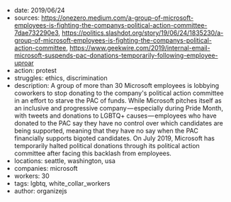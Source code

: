 - date: 2019/06/24
- sources: https://onezero.medium.com/a-group-of-microsoft-employees-is-fighting-the-companys-political-action-committee-7dae732290e3, https://politics.slashdot.org/story/19/06/24/1835230/a-group-of-microsoft-employees-is-fighting-the-companys-political-action-committee, https://www.geekwire.com/2019/internal-email-microsoft-suspends-pac-donations-temporarily-following-employee-uproar
- action: protest
- struggles: ethics, discrimination
- description: A group of more than 30 Microsoft employees is lobbying coworkers to stop donating to the company's political action committee in an effort to starve the PAC of funds. While Microsoft pitches itself as an inclusive and progressive company — especially during Pride Month, with tweets and donations to LGBTQ+ causes — employees who have donated to the PAC say they have no control over which candidates are being supported, meaning that they have no say when the PAC financially supports bigoted candidates. On July 2019, Microsoft has temporarily halted political donations through its political action committee after facing this backlash from employees.
- locations: seattle, washington, usa
- companies: microsoft
- workers: 30
- tags: lgbtq, white_collar_workers
- author: organizejs
